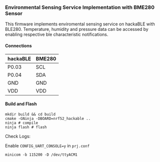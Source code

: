 ### Environmental Sensing Service Implementation with BME280 Sensor
This firmware implements enviromental sensing service on hackaBLE with BLE280. Temperature, humidity and pressure data can be accessed by enabling respective ble characteristic notifications.

#### Connections
| hackaBLE | BME280 |
|----------|--------|
| P0.03 | SCL |
| P0.04 | SDA|
| GND | GND |
| VDD | VDD |

#### Build and Flash
```
mkdir build && cd build
cmake -GNinja -DBOARD=nrf52_hackable ..
ninja # compile
ninja flash # flash
```

Check Logs:

Enable `CONFIG_UART_CONSOLE=y` in `prj.conf`

`minicom -b 115200 -D /dev/ttyACM1`